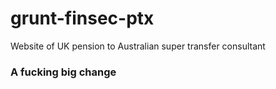 # grunt-finsec-ptx
Website of UK pension to Australian super transfer consultant
### A fucking big change
